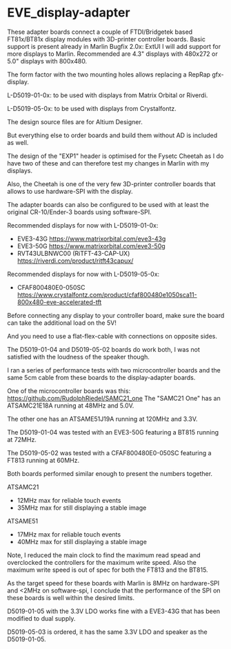 # EVE_display-adapter

These adapter boards connect a couple of FTDI/Bridgetek based FT81x/BT81x display modules with 3D-printer controller boards.
Basic support is present already in Marlin Bugfix 2.0x: ExtUI
I will add support for more displays to Marlin.
Recommended are 4.3" displays with 480x272 or 5.0" displays with 800x480.

The form factor with the two mounting holes allows replacing a RepRap gfx-display.

L-D5019-01-0x: to be used with displays from Matrix Orbital or Riverdi.

L-D5019-05-0x: to be used with displays from Crystalfontz.

The design source files are for Altium Designer.

But everything else to order boards and build them without AD is included as well.

The design of the "EXP1" header is optimised for the Fysetc Cheetah as I do have two of these and can therefore
test my changes in Marlin with my displays.

Also, the Cheetah is one of the very few 3D-printer controller boards that allows to use hardware-SPI with the display.

The adapter boards can also be configured to be used with at least the original CR-10/Ender-3 boards using software-SPI.

Recommended displays for now with L-D5019-01-0x:
- EVE3-43G https://www.matrixorbital.com/eve3-43g
- EVE3-50G https://www.matrixorbital.com/eve3-50g
- RVT43ULBNWC00 (RiTFT-43-CAP-UX) https://riverdi.com/product/ritft43capux/

Recommended displays for now with L-D5019-05-0x:
- CFAF800480E0-050SC https://www.crystalfontz.com/product/cfaf800480e1050sca11-800x480-eve-accelerated-tft

Before connecting any display to your controller board, make sure the board can take the additional load on the 5V!

And you need to use a flat-flex-cable with connections on opposite sides.


The D5019-01-04 and D5019-05-02 boards do work both, I was not satisfied with the loudness of the speaker though.

I ran a series of performance tests with two microcontroller boards and the same 5cm cable from these boards to the display-adapter boards.

One of the microcontroller boards was this: https://github.com/RudolphRiedel/SAMC21_one
The "SAMC21 One" has an ATSAMC21E18A running at 48MHz and 5.0V.

The other one has an ATSAME51J19A running at 120MHz and 3.3V.

The D5019-01-04 was tested with an EVE3-50G featuring a BT815 running at 72MHz.

The D5019-05-02 was tested with a CFAF800480E0-050SC featuring a FT813 running at 60MHz.

Both boards performed similar enough to present the numbers together.

ATSAMC21
- 12MHz max for reliable touch events
- 35MHz max for still displaying a stable image

ATSAME51
- 17MHz max for reliable touch events
- 40MHz max for still displaying a stable image

Note, I reduced the main clock to find the maximum read spead and overclocked the controllers for the maximum write speed.
Also the maximum write speed is out of spec for both the FT813 and the BT815.

As the target speed for these boards with Marlin is 8MHz on hardware-SPI and <2MHz on software-spi,
I conclude that the performance of the SPI on these boards is well within the desired limits.

D5019-01-05 with the 3.3V LDO works fine with a EVE3-43G that has been modified to dual supply.

D5019-05-03 is ordered, it has the same 3.3V LDO and speaker as the D5019-01-05.
